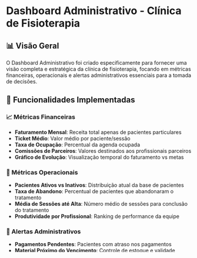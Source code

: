 # Dashboard Administrativo - Clínica de Fisioterapia

## 📊 Visão Geral

O Dashboard Administrativo foi criado especificamente para fornecer uma visão completa e estratégica da clínica de fisioterapia, focando em métricas financeiras, operacionais e alertas administrativos essenciais para a tomada de decisões.

## 🚀 Funcionalidades Implementadas

### 📈 Métricas Financeiras
- **Faturamento Mensal**: Receita total apenas de pacientes particulares
- **Ticket Médio**: Valor médio por paciente/sessão
- **Taxa de Ocupação**: Percentual da agenda ocupada
- **Comissões de Parceiros**: Valores destinados aos profissionais parceiros
- **Gráfico de Evolução**: Visualização temporal do faturamento vs metas

### 🏥 Métricas Operacionais
- **Pacientes Ativos vs Inativos**: Distribuição atual da base de pacientes
- **Taxa de Abandono**: Percentual de pacientes que abandonaram o tratamento
- **Média de Sessões até Alta**: Número médio de sessões para conclusão do tratamento
- **Produtividade por Profissional**: Ranking de performance da equipe

### 🚨 Alertas Administrativos
- **Pagamentos Pendentes**: Pacientes com atraso nos pagamentos
- **Material Próximo do Vencimento**: Controle de estoque e validade
- **Documentos Vencidos**: Alertas para renovação de documentos
- **Metas Não Atingidas**: Monitoramento de performance vs objetivos

### 🔧 Funcionalidades Avançadas
- **Filtros por Período**: 7 dias, 30 dias, 3 meses, 6 meses, 1 ano
- **Filtros por Profissional**: Análise individualizada por terapeuta
- **Filtros por Tipo de Pagamento**: Foco apenas em pacientes particulares
- **Exportação de Dados**: Funcionalidade para relatórios externos
- **Atualização em Tempo Real**: Refresh automático dos dados

## 🎨 Interface e Experiência

### Design Moderno
- **Cards Coloridos**: Cada métrica tem sua cor distintiva para fácil identificação
- **Gráficos Interativos**: Utilizando Recharts para visualizações dinâmicas
- **Layout Responsivo**: Adapta-se perfeitamente a diferentes tamanhos de tela
- **Animações Suaves**: Loading states e transições elegantes

### Organização por Abas
1. **Financeiro**: Métricas de receita, custos e rentabilidade
2. **Operacional**: Indicadores de performance clínica
3. **Análises**: Insights e recomendações estratégicas

## 📱 Como Acessar

1. Faça login no sistema da clínica
2. No menu lateral, clique em "Dashboard Administrativo"
3. Use os filtros superiores para personalizar a visualização
4. Navegue pelas abas para explorar diferentes métricas

## 🔍 Componentes Criados

### Principais
- `AdminDashboardPage.tsx` - Página principal do dashboard
- `FinancialMetricsCards.tsx` - Cards das métricas financeiras
- `OperationalMetricsCards.tsx` - Cards das métricas operacionais
- `AdminAlerts.tsx` - Sistema de alertas administrativos
- `DashboardFilters.tsx` - Componente de filtros avançados

### Gráficos
- `RevenueEvolutionChart.tsx` - Evolução do faturamento
- `ProfessionalProductivityChart.tsx` - Produtividade da equipe
- `PatientDistributionChart.tsx` - Distribuição de pacientes

## 📊 Métricas Monitoradas

### Financeiras
- Faturamento mensal: R$ 45.680,50 (exemplo)
- Ticket médio: R$ 185,30 por sessão
- Taxa de ocupação: 78,5% da agenda
- Comissões: R$ 6.850,75 (15% do faturamento)
- Crescimento: +12,5% vs mês anterior

### Operacionais
- Pacientes ativos: 156 (87% do total)
- Pacientes inativos: 23 (13% do total)
- Taxa de abandono: 12,8%
- Sessões até alta: 8,5 em média

### Alertas Críticos
- 8 pagamentos pendentes
- 5 materiais próximos ao vencimento
- 3 documentos vencidos
- Meta mensal em 85%

## 🎯 Benefícios

1. **Visão Estratégica**: Dados consolidados para tomada de decisões
2. **Controle Financeiro**: Acompanhamento detalhado da receita
3. **Gestão Operacional**: Monitoramento da performance clínica
4. **Alertas Proativos**: Prevenção de problemas administrativos
5. **Análise de Tendências**: Identificação de padrões e oportunidades

## 🔧 Tecnologias Utilizadas

- **React + TypeScript**: Base do frontend
- **Recharts**: Biblioteca de gráficos interativos
- **Tailwind CSS**: Estilização moderna e responsiva
- **Lucide React**: Ícones consistentes e elegantes
- **shadcn/ui**: Componentes de interface padronizados

## 📈 Próximas Melhorias

1. **Integração com API Real**: Conectar com dados reais da clínica
2. **Relatórios Automáticos**: Geração de PDFs executivos
3. **Notificações Push**: Alertas em tempo real
4. **Dashboard Mobile**: App dedicado para smartphones
5. **Análise Preditiva**: IA para previsão de tendências

## 🚀 Como Executar

```bash
# Instalar dependências
npm install

# Executar em desenvolvimento
npm run dev

# Acessar o dashboard
http://localhost:3000/admin-dashboard
```

## 📞 Suporte

Para dúvidas ou sugestões sobre o Dashboard Administrativo, entre em contato com a equipe de desenvolvimento.

---

**Dashboard Administrativo v1.0** - Desenvolvido especificamente para otimizar a gestão de clínicas de fisioterapia com foco em resultados e eficiência operacional.